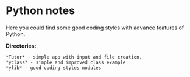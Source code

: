 # Python notes

Here you could find some good coding styles with advance features of
Python.

**Directories:**

    *Tutor* - simple app with input and file creation,  
    *yclass* - simple and improved class example  
    *ylib* - good coding styles modules
